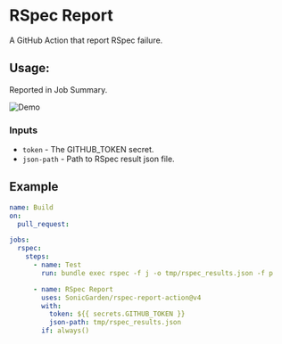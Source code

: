 # RSpec Report

A GitHub Action that report RSpec failure.

## Usage:

Reported in Job Summary.

![Demo](https://i.gyazo.com/f1367e662dbdca161e3fa8e503fb8fb3.png)

### Inputs

- `token` - The GITHUB_TOKEN secret.
- `json-path` - Path to RSpec result json file.

## Example

```yaml
name: Build
on:
  pull_request:

jobs:
  rspec:
    steps:
      - name: Test
        run: bundle exec rspec -f j -o tmp/rspec_results.json -f p

      - name: RSpec Report
        uses: SonicGarden/rspec-report-action@v4
        with:
          token: ${{ secrets.GITHUB_TOKEN }}
          json-path: tmp/rspec_results.json
        if: always()
```
